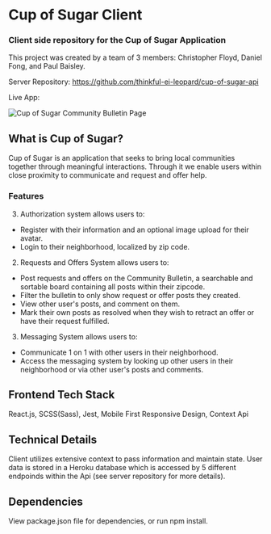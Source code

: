 # Cup of Sugar Client
### Client side repository for the Cup of Sugar Application

This project was created by a team of 3 members: Christopher Floyd, Daniel Fong, and Paul Baisley.

Server Repository: https://github.com/thinkful-ei-leopard/cup-of-sugar-api

Live App: 

![Cup of Sugar Community Bulletin Page]()

## What is Cup of Sugar?

Cup of Sugar is an application that seeks to bring local communities together through meaningful interactions. Through it we enable users within close proximity to communicate and request and offer help. 

### Features

3. Authorization system allows users to: 
  - Register with their information and an optional image upload for their avatar.
  - Login to their neighborhood, localized by zip code.

2. Requests and Offers System allows users to:
  - Post requests and offers on the Community Bulletin, a searchable and sortable board containing all posts within their zipcode. 
  - Filter the bulletin to only show request or offer posts they created.
  - View other user's posts, and comment on them. 
  - Mark their own posts as resolved when they wish to retract an offer or have their request fulfilled. 
  
3. Messaging System allows users to:
  - Communicate 1 on 1 with other users in their neighborhood.
  - Access the messaging system by looking up other users in their neighborhood or via other user's posts and comments. 

## Frontend Tech Stack

React.js, SCSS(Sass), Jest, Mobile First Responsive Design, Context Api

## Technical Details

Client utilizes extensive context to pass information and maintain state. User data is stored in a Heroku database which is accessed by 5 different endpoinds within the Api (see server repository for more details). 

## Dependencies

View package.json file for dependencies, or run npm install.

